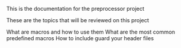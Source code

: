 This is the documentation for the preprocessor project

These are the topics that will be reviewed on this project

What are macros and how to use them
What are the most common predefined macros
How to include guard your header files